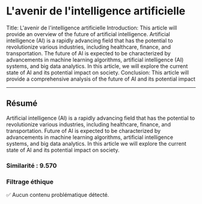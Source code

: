 # L'avenir de l'intelligence artificielle

Title: L'avenir de l'intelligence artificielle Introduction: This article will provide an overview of the future of artificial intelligence. Artificial intelligence (AI) is a rapidly advancing field that has the potential to revolutionize various industries, including healthcare, finance, and transportation. The future of AI is expected to be characterized by advancements in machine learning algorithms, artificial intelligence (AI) systems, and big data analytics. In this article, we will explore the current state of AI and its potential impact on society. Conclusion: This article will provide a comprehensive analysis of the future of AI and its potential impact

---
## Résumé
 Artificial intelligence (AI) is a rapidly advancing field that has the potential to revolutionize various industries, including healthcare, finance, and transportation. Future of AI is expected to be characterized by advancements in machine learning algorithms, artificial intelligence systems, and big data analytics. In this article we will explore the current state of AI and its potential impact on society.

### Similarité : **9.570**

### Filtrage éthique
✅ Aucun contenu problématique détecté.

